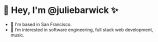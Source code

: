 # 👋 Hey, I'm @juliebarwick ✨

- 🏡 I'm based in San Francisco.
- 👀 I’m interested in software engineering, full stack web development, music.


<!---
juliebarwick/juliebarwick is a ✨ special ✨ repository because its `README.md` (this file) appears on your GitHub profile.
You can click the Preview link to take a look at your changes.
--->
